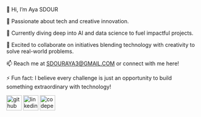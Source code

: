 👋 Hi, I’m Aya SDOUR


👀 Passionate about tech and creative innovation.


🌱 Currently diving deep into AI and data science to fuel impactful projects.


💞️ Excited to collaborate on initiatives blending technology with creativity to solve real-world problems.


📫 Reach me at SDOURAYA3@GMAIL.COM or connect with me here!


⚡ Fun fact: I believe every challenge is just an opportunity to build something extraordinary with technology!



[<img src='https://cdn.jsdelivr.net/npm/simple-icons@3.0.1/icons/github.svg' alt='github' height='40'>](https://github.com/aya0788) 
[<img src='https://cdn.jsdelivr.net/npm/simple-icons@3.0.1/icons/linkedin.svg' alt='linkedin' height='40'>](https://www.linkedin.com/in/www.linkedin.com/in/aya-s-689519327/) 
[<img src='https://cdn.jsdelivr.net/npm/simple-icons@3.0.1/icons/codepen.svg' alt='codepen' height='40'>](https://codepen.io/https://codepen.io/Aya-Sdour)  






<!---
ay0788/ay0788 is a ✨ special ✨ repository because its `README.md` (this file) appears on your GitHub profile.
You can click the Preview link to take a look at your changes.
--->
